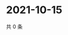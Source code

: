 # 2021-10-15

共 0 条

<!-- BEGIN WEIBO -->
<!-- 最后更新时间 Fri Oct 15 2021 08:41:18 GMT+0800 (China Standard Time) -->

<!-- END WEIBO -->
